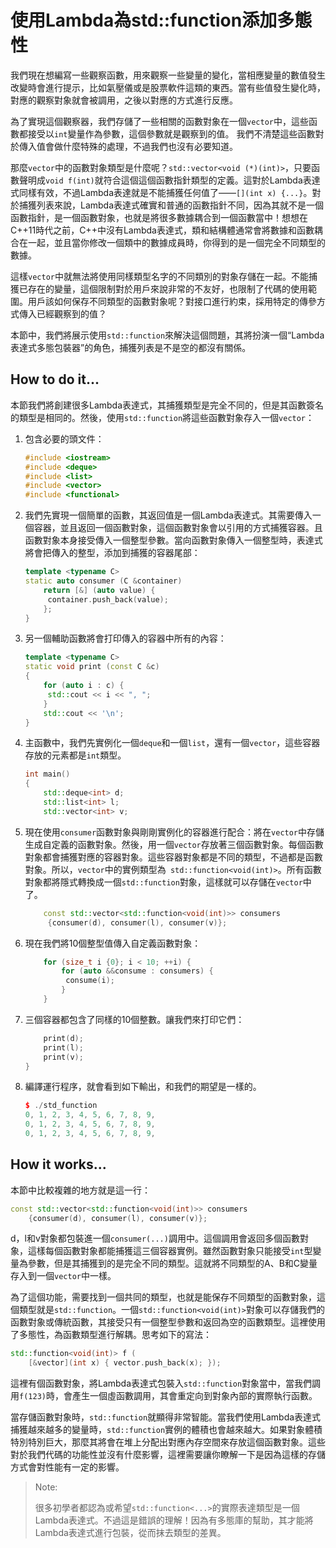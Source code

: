 # 使用Lambda為std::function添加多態性

我們現在想編寫一些觀察函數，用來觀察一些變量的變化，當相應變量的數值發生改變時會進行提示，比如氣壓儀或是股票軟件這類的東西。當有些值發生變化時，對應的觀察對象就會被調用，之後以對應的方式進行反應。

為了實現這個觀察器，我們存儲了一些相關的函數對象在一個`vector`中，這些函數都接受以`int`變量作為參數，這個參數就是觀察到的值。 我們不清楚這些函數對於傳入值會做什麼特殊的處理，不過我們也沒有必要知道。

那麼`vector`中的函數對象類型是什麼呢？`std::vector<void (*)(int)>`，只要函數聲明成`void f(int)`就符合這個這個函數指針類型的定義。這對於Lambda表達式同樣有效，不過Lambda表達就是不能捕獲任何值了——` [](int x) {...} `。對於捕獲列表來說，Lambda表達式確實和普通的函數指針不同，因為其就不是一個函數指針，是一個函數對象，也就是將很多數據耦合到一個函數當中！想想在C++11時代之前，C++中沒有Lambda表達式，類和結構體通常會將數據和函數耦合在一起，並且當你修改一個類中的數據成員時，你得到的是一個完全不同類型的數據。

這樣`vector`中就無法將使用同樣類型名字的不同類別的對象存儲在一起。不能捕獲已存在的變量，這個限制對於用戶來說非常的不友好，也限制了代碼的使用範圍。用戶該如何保存不同類型的函數對象呢？對接口進行約束，採用特定的傳參方式傳入已經觀察到的值？

本節中，我們將展示使用`std::function`來解決這個問題，其將扮演一個“Lambda表達式多態包裝器”的角色，捕獲列表是不是空的都沒有關係。

## How to do it...

本節我們將創建很多Lambda表達式，其捕獲類型是完全不同的，但是其函數簽名的類型是相同的。然後，使用`std::function`將這些函數對象存入一個`vector`：

1. 包含必要的頭文件：

    ```c++
    #include <iostream>
    #include <deque>
    #include <list>
    #include <vector>
    #include <functional>
    ```
2. 我們先實現一個簡單的函數，其返回值是一個Lambda表達式。其需要傳入一個容器，並且返回一個函數對象，這個函數對象會以引用的方式捕獲容器。且函數對象本身接受傳入一個整型參數。當向函數對象傳入一個整型時，表達式將會把傳入的整型，添加到捕獲的容器尾部：

   ```c++
   template <typename C>
   static auto consumer (C &container)
       return [&] (auto value) {
       	container.push_back(value);
       };
   }
   ```

3. 另一個輔助函數將會打印傳入的容器中所有的內容：

   ```c++
   template <typename C>
   static void print (const C &c)
   {
       for (auto i : c) {
       	std::cout << i << ", ";
       }
       std::cout << '\n';
   }
   ```

4. 主函數中，我們先實例化一個`deque`和一個`list`，還有一個`vector`，這些容器存放的元素都是`int`類型。

   ```c++
   int main()
   {
       std::deque<int> d;
       std::list<int> l;
       std::vector<int> v;
   ```

5. 現在使用`consumer`函數對象與剛剛實例化的容器進行配合：將在`vector`中存儲生成自定義的函數對象。然後，用一個`vector`存放著三個函數對象。每個函數對象都會捕獲對應的容器對象。這些容器對象都是不同的類型，不過都是函數對象。所以，`vector`中的實例類型為` std::function<void(int)>`。所有函數對象都將隱式轉換成一個`std::function`對象，這樣就可以存儲在`vector`中了。

   ```c++
       const std::vector<std::function<void(int)>> consumers
       	{consumer(d), consumer(l), consumer(v)};
   ```

6. 現在我們將10個整型值傳入自定義函數對象：

   ```c++
       for (size_t i {0}; i < 10; ++i) {
           for (auto &&consume : consumers) {
           	consume(i);
           }
       }
   ```

7. 三個容器都包含了同樣的10個整數。讓我們來打印它們：

   ```c++
       print(d);
       print(l);
       print(v);
   }
   ```

8. 編譯運行程序，就會看到如下輸出，和我們的期望是一樣的。

   ```c++
   $ ./std_function
   0, 1, 2, 3, 4, 5, 6, 7, 8, 9,
   0, 1, 2, 3, 4, 5, 6, 7, 8, 9,
   0, 1, 2, 3, 4, 5, 6, 7, 8, 9,
   ```

## How it works...

本節中比較複雜的地方就是這一行：

```c++
const std::vector<std::function<void(int)>> consumers
	{consumer(d), consumer(l), consumer(v)};
```

d，l和v對象都包裝進一個`consumer(...)`調用中。這個調用會返回多個函數對象，這樣每個函數對象都能捕獲這三個容器實例。雖然函數對象只能接受`int`型變量為參數，但是其捕獲到的是完全不同的類型。這就將不同類型的A、B和C變量存入到一個`vector`中一樣。

為了這個功能，需要找到一個共同的類型，也就是能保存不同類型的函數對象，這個類型就是`std::function`。一個`std::function<void(int)>`對象可以存儲我們的函數對象或傳統函數，其接受只有一個整型參數和返回為空的函數類型。這裡使用了多態性，為函數類型進行解耦。思考如下的寫法：

```c++
std::function<void(int)> f (
	[&vector](int x) { vector.push_back(x); });
```

這裡有個函數對象，將Lambda表達式包裝入`std::function`對象當中，當我們調用`f(123)`時，會產生一個虛函數調用，其會重定向到對象內部的實際執行函數。

當存儲函數對象時，`std::function`就顯得非常智能。當我們使用Lambda表達式捕獲越來越多的變量時，`std::function`實例的體積也會越來越大。如果對象體積特別特別巨大，那麼其將會在堆上分配出對應內存空間來存放這個函數對象。這些對於我們代碼的功能性並沒有什麼影響，這裡需要讓你瞭解一下是因為這樣的存儲方式會對性能有一定的影響。

> Note:
>
> 很多初學者都認為或希望`std::function<...>`的實際表達類型是一個Lambda表達式。不過這是錯誤的理解！因為有多態庫的幫助，其才能將Lambda表達式進行包裝，從而抹去類型的差異。



